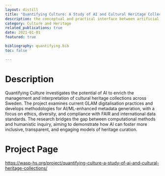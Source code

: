 ```yaml
---
layout: distill
title: "Quantifying Culture: A Study of AI and Cultural Heritage Collections"
description: the conceptual and practical interface between artificial intelligence and core archival imperatives
category: Culture and Heritage
related_publications: true
date: 2021-01-01
featured: true

bibliography: quantifying.bib
toc: false

---
```


# Description

Quantifying Culture investigates the potential of AI to enrich the management and interpretation of cultural heritage collections across Sweden. The project examines current GLAM digitalisation practices and develops methodologies for AI/ML-enhanced metadata generation, with a focus on ethics, diversity, and compliance with FAIR and international data standards. The research bridges the gap between computational methods and humanistic inquiry, aiming to demonstrate how AI can foster more inclusive, transparent, and engaging models of heritage curation.

# Project Page
<https://wasp-hs.org/project/quantifying-culture-a-study-of-ai-and-cultural-heritage-collections/>
